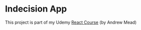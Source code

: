 <h1>Indecision App</h1>
<p>This project is part of my Udemy <a href="https://www.udemy.com/react-2nd-edition/">React Course</a> (by Andrew Mead)</p>
